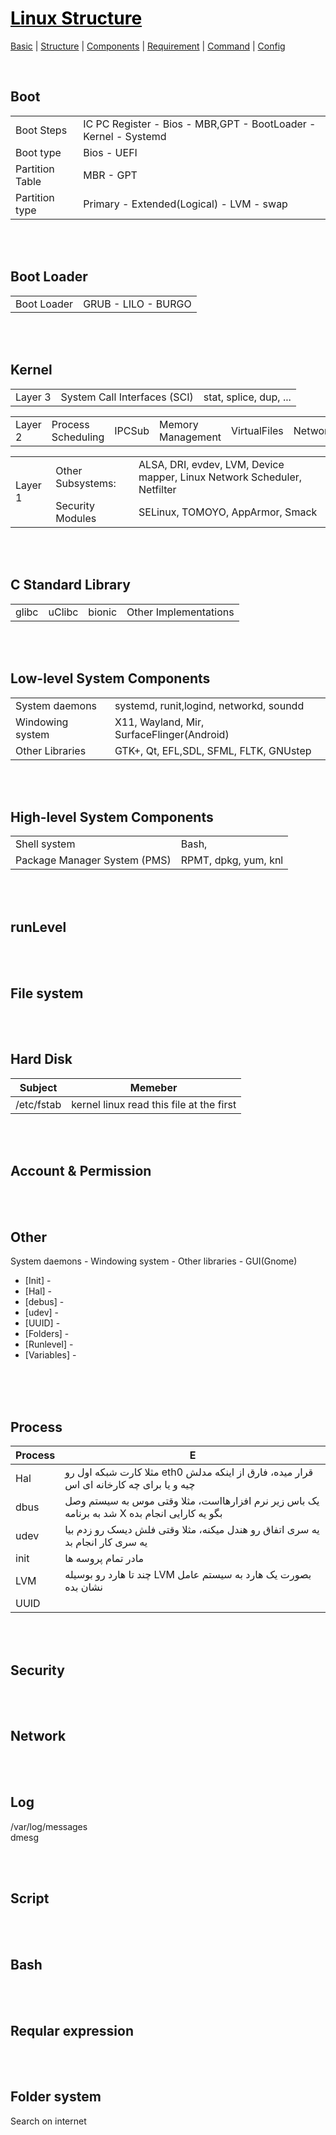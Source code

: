 # [<span style="color:black;">Linux Structure</span>](Linux.md)
[Basic](Linux-Basic.md) | [Structure](Linux-Structure.md) | [Components](Linux-Components.md) | [Requirement](Linux-Requirement.md) | [Command](Linux-Command.md) | [Config](Linux-Config.md)

<br>

## Boot
<table>
<tbody>
<tr>
<td rowspan=1> Boot Steps </td>
<td rowspan=1> IC PC Register - Bios - MBR,GPT - BootLoader - Kernel - Systemd </td>
</tr>
<tr>
<td rowspan=1> Boot type </td>
<td rowspan=1> Bios - UEFI </td>
</tr>
<tr>
<td rowspan=1> Partition Table </td>
<td rowspan=1> MBR - GPT </td>
</tr>
<td rowspan=1> Partition type </td>
<td rowspan=1> Primary - Extended(Logical) - LVM - swap </td>
</tr>
</tbody>
</table>



<br><br>
## Boot Loader
<table>
<tbody>
<td rowspan=1> Boot Loader </td>
<td rowspan=1> GRUB - LILO - BURGO </td>
</tr>
<tr>
</tbody>
</table>



<br><br>
## Kernel
<table>
<tbody>
<tr>
<td rowspan=1>Layer 3</td>
<td rowspan=1>System Call Interfaces (SCI)</td>
<td>stat, splice, dup, ...</td>
</tr>
</tbody>
</table>
<table>
<tbody>
<tr>
<td rowspan=1>Layer 2</td>
<td rowspan=1>Process Scheduling</td>
<td rowspan=1>IPCSub</td>
<td rowspan=1>Memory Management</td>
<td rowspan=1>VirtualFiles</td>
<td rowspan=1>Network</td>
</tr>
</tbody>
</table>
<table>
<tbody>
<tr>
<td rowspan=2>Layer 1</td>
<td rowspan=1>Other Subsystems: </td>
<td rowspan=1>ALSA, DRI, evdev, LVM, Device mapper, Linux Network Scheduler, Netfilter</td>
</tr>
<tr>
<td rowspan=1>Security Modules</td>
<td rowspan=1> SELinux, TOMOYO, AppArmor, Smack</td>
</tr>
</tbody>
</table>


<br><br>
## C Standard Library
<table>
<tbody>
<tr>
<td rowspan=1>glibc</td>
<td rowspan=1>uClibc</td>
<td rowspan=1>bionic</td>
<td rowspan=1>Other Implementations</td>
</tr>
</tbody>
</table>


<br><br>
## Low-level System Components
<table>
<tbody>
<tr>
<td rowspan=1>System daemons</td>
<td rowspan=1>systemd, runit,logind, networkd, soundd</td>
</tr>
<tr>
<td rowspan=1>Windowing system</td>
<td rowspan=1>X11, Wayland, Mir, SurfaceFlinger(Android)</td>
</tr>
<tr>
<td rowspan=1>Other Libraries</td>
<td rowspan=1>GTK+, Qt, EFL,SDL, SFML, FLTK, GNUstep</td>
</tr>
</tbody>
</table>


<br><br>
## High-level System Components
<table>
<tbody>
<tr>
<td rowspan=1>Shell system</td>
<td rowspan=1>Bash, </td>
</tr>
<tr>
<td rowspan=1>Package Manager System (PMS)</td>
<td rowspan=1>RPMT, dpkg, yum, knl</td>
</tr>
</tbody>
</table>


<br><br>
## runLevel


<br><br>
## File system

<br><br>
## Hard Disk

| Subject | Memeber |
| ------ | ------ |
| /etc/fstab   | kernel linux read this file at the first  |

<br><br>
## Account & Permission


<br><br>
## Other
System daemons - Windowing system - Other libraries - GUI(Gnome)
* [Init] - 
* [Hal] - 
* [debus] - 
* [udev] - 
* [UUID] - 
* [Folders] - 
* [Runlevel] - 
* [Variables] - 
<br><br>


<br><br>
## Process
| Process | E |
| ------ | ------ |
| Hal | مثلا کارت شبکه اول رو eth0 قرار میده، فارق از اینکه مدلش چیه و یا برای چه کارخانه ای اس |
| dbus | یک باس زیر نرم افزارهااست، مثلا وقتی موس به سیستم وصل شد به برنامه X بگو یه کارایی انجام بده  |
| udev | یه سری اتفاق رو هندل میکنه، مثلا وقتی فلش دیسک رو زدم بیا یه سری کار انجام بد |
| init | مادر تمام پروسه ها |
| LVM | چند تا هارد رو بوسیله LVM بصورت یک هارد به سیستم عامل نشان بده |
| UUID |  |


<br><br>
## Security


<br><br>
## Network


<br><br>
## Log  
/var/log/messages<br>
dmesg


<br><br>
## Script


<br><br>
## Bash


<br><br>
## Reqular expression


<br><br>
## Folder system
Search on internet

